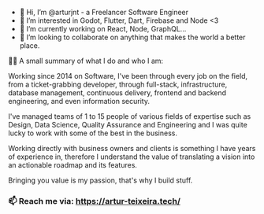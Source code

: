 - 👋 Hi, I’m @arturjnt - a Freelancer Software Engineer
- 👀 I’m interested in Godot, Flutter, Dart, Firebase and Node <3
- 🌱 I’m currently working on React, Node, GraphQL...
- 💞️ I’m looking to collaborate on anything that makes the world a better place.

👨‍💻 A small summary of what I do and who I am:

Working since 2014 on Software, I've been through every job on the field, from a ticket-grabbing developer, through full-stack, infrastructure, database management, continuous delivery, frontend and backend engineering, and even information security.

I've managed teams of 1 to 15 people of various fields of expertise such as Design, Data Science, Quality Assurance and Engineering and I was quite lucky to work with some of the best in the business.

Working directly with business owners and clients is something I have years of experience in, therefore I understand the value of translating a vision into an actionable roadmap and its features.

Bringing you value is my passion, that's why I build stuff. 

### 📫 Reach me via: https://artur-teixeira.tech/
